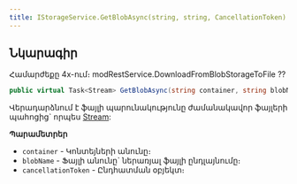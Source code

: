 ```yaml
---
title: IStorageService.GetBlobAsync(string, string, CancellationToken) մեթոդ  
---
```


## Նկարագիր

Համարժեքը 4x-ում։ modRestService.DownloadFromBlobStorageToFile ??

```c#
public virtual Task<Stream> GetBlobAsync(string container, string blobName, CancellationToken cancellationToken = default)
```

Վերադարձնում է ֆայլի պարունակությունը ժամանակավոր ֆայլերի պահոցից` որպես [Stream](https://learn.microsoft.com/en-us/dotnet/api/system.io.stream):

**Պարամետրեր**

* `container` - Կոնտեյների անունը։ 
* `blobName` - Ֆայլի անունը` ներառյալ ֆայլի ընդլայնումը։
* `cancellationToken` - Ընդհատման օբյեկտ։
